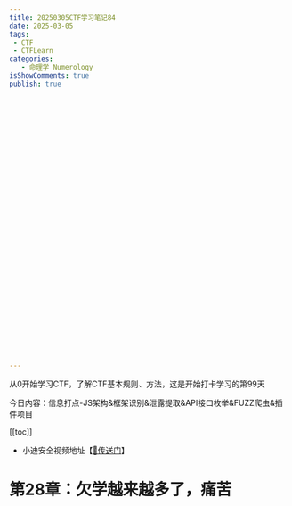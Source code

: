 ```yaml
---
title: 20250305CTF学习笔记84
date: 2025-03-05
tags:
 - CTF
 - CTFLearn
categories:
   - 命理学 Numerology
isShowComments: true
publish: true



































---
```


<Boxx/>

从0开始学习CTF，了解CTF基本规则、方法，这是开始打卡学习的第99天

今日内容：信息打点-JS架构&框架识别&泄露提取&API接口枚举&FUZZ爬虫&插件项目

[[toc]]

- 小迪安全视频地址【[🔗传送门]([https://www.bilibili.com/video/BV123yAYMEwb/)】

<!-- more -->

# 第28章：欠学越来越多了，痛苦